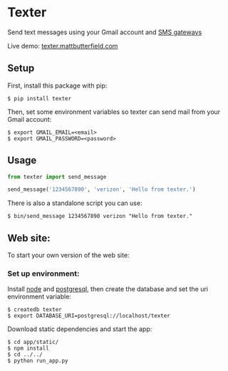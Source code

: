 Texter
======

Send text messages using your Gmail account and [SMS gateways](https://en.wikipedia.org/wiki/SMS_gateway)  

Live demo: [texter.mattbutterfield.com](http://texter.mattbutterfield.com)

## Setup

First, install this package with pip:

    $ pip install texter

Then, set some environment variables so texter can send mail from your Gmail account:

    $ export GMAIL_EMAIL=<email>
    $ export GMAIL_PASSWORD=<password>

## Usage

```python
from texter import send_message

send_message('1234567890', 'verizon', 'Hello from texter.')
```

There is also a standalone script you can use:

    $ bin/send_message 1234567890 verizon "Hello from texter."

## Web site:

To start your own version of the web site:

### Set up environment:

Install [node](https://nodejs.org/en/) and [postgresql](http://www.postgresql.org/), then create the database and set the uri environment variable:

    $ createdb texter
    $ export DATABASE_URI=postgresql://localhost/texter
    
Download static dependencies and start the app:

    $ cd app/static/
    $ npm install
    $ cd ../../
    $ python run_app.py
